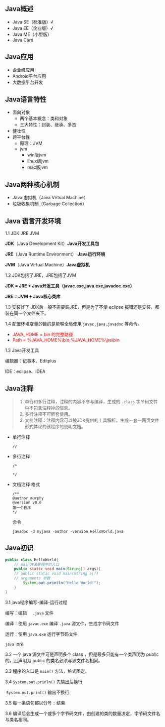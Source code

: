 ## Java概述

+ Java SE（标准版）√
+ Java EE（企业版）√
+ Java ME（小型版）
+ Java Card

## Java应用

+ 企业级应用
+ Android平台应用
+ 大数据平台开发

## Java语言特性

+ 面向对象
  + 两个基本概念：类和对象
  + 三大特性：封装、继承、多态
+ 健壮性
+ 跨平台性
  + 原理：JVM
  + jvm
    + win版jvm
    + linux版jvm
    + mac版jvm

## Java两种核心机制

+ Java 虚拟机（Java Virtual Machine）
+ 垃圾收集机制（Garbage Collection）

## Java 语言开发环境

1.1 JDK JRE JVM

**JDK**（Java Development Kit）**Java开发工具包**

**JRE**（Java Runtime Environment） **Java运行环境**

**JVM**（Java Virtual Machine）**Java虚拟机**

1.2 JDK包括了JRE，JRE包括了JVM

**JDK = JRE + Java开发工具（javac.exe,java.exe,javadoc.exe）**

**JRE = JVM + Java核心类库**

1.3 安装好了 JDK后一般不需要装JRE，但是为了不使 eclipse 报错还是安装，都装在同一个文件夹下。

1.4 配置环境变量的目的是能够全局使用 `javac` ,`java` ,`javadoc` 等命令。

+  <font color=red>JAVA_HOME =  bin 的完整路径</font>
+ <font color=red>Path = %JAVA_HOME%\bin;%JAVA_HOME%\jre\bin</font>

1.3 Java开发工具

编辑器：记事本、Editplus

IDE：eclipse、IDEA

## Java注释

> 1. 单行和多行注释，注释的内容不参与编译，生成的 `.class` 字节码文件中不包含注释掉的信息。
> 2. 多行注释不可嵌套使用。
> 3. 文档注释：注释内容可以被JDK提供的工具解析，生成一套一网页文件形式体现的该程序的说明文档。

+ 单行注释
  ```
  //
  ```
  
+ 多行注释
  ```
  /*

  */
  ```
  
+ 文档注释
  格式
  ```
  /**
  @author murphy
  @version v0.0
  第一个程序
  */
  ```
  
  命令
  
  ```
  javadoc -d myjava -author -version HelloWorld.java
  ```
  
  

## Java初识

```java
public class HelloWorld{
  	// main方法是程序的入口
    public static void main(String[] args){
    // public static void main(String a[])
    // arguments 参数
        System.out.println("Hello World!");
    }
}
```

3.1 java程序编写-编译-运行过程

编写：编辑 `  .java` 文件

编译：使用 `javac.exe` 编译 `.java` 源文件，生成字节码文件

运行：使用 `java.exe` 运行字节码文件

```
java 类名
```

3.2 一个 java 源文件可是声明多个 class ，但是最多只能有一个类声明为 public 的，且声明为 public 的类名必须与源文件名相同。

3.3 程序的入口是 `main()` 方法，格式固定。

3.4 `System.out.prinln()` 先输出后换行

​	`System.out.print()` 输出不换行

3.5 每一条语句都以分号 `:` 结束

3.6 编译后会生成一个或多个字节码文件，由创建的类的数量决定，字节码文件名与类名相同。
